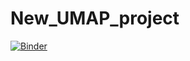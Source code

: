 # New_UMAP_project


[![Binder](https://mybinder.org/badge_logo.svg)](https://mybinder.org/v2/gh/hiladatala/New_UMAP_project/main?filepath=Umap_Project.ipynb)
